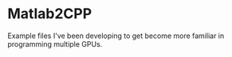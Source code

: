 # Matlab2CPP
Example files I've been developing to get become more familiar in programming multiple GPUs.
